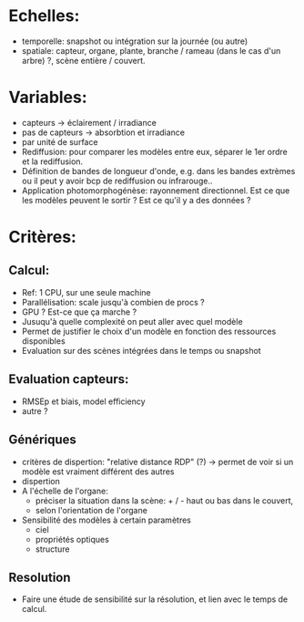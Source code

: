 # Echelles:
  - temporelle: snapshot ou intégration sur la journée (ou autre)
  - spatiale: capteur, organe, plante, branche / rameau (dans le cas d'un arbre) ?, scène entière / couvert.

# Variables:
  - capteurs -> éclairement / irradiance
  - pas de capteurs -> absorbtion et irradiance
  - par unité de surface
  - Rediffusion: pour comparer les modèles entre eux, séparer le 1er ordre et la rediffusion.
  - Définition de bandes de longueur d'onde, e.g. dans les bandes extrèmes ou il peut y avoir bcp de rediffusion ou infrarouge..
  - Application photomorphogénèse: rayonnement directionnel. Est ce que les modèles peuvent le sortir ? Est ce qu'il y a des données ?

# Critères:
## Calcul:
  - Ref: 1 CPU, sur une seule machine
  - Parallélisation: scale jusqu'à combien de procs ?
  - GPU ? Est-ce que ça marche ?
  - Jusuqu'à quelle complexité on peut aller avec quel modèle
  - Permet de justifier le choix d'un modèle en fonction des ressources disponibles
  - Evaluation sur des scènes intégrées dans le temps ou snapshot
## Evaluation capteurs:
  - RMSEp et biais, model efficiency
  - autre ?
## Génériques
  - critères de dispertion: "relative distance RDP" (?) -> permet de voir si un modèle est vraiment différent des autres
  - dispertion
  - A l'échelle de l'organe:
    - préciser la situation dans la scène: + / - haut ou bas dans le couvert,
    - selon l'orientation de l'organe
  - Sensibilité des modèles à certain paramètres
    - ciel
    - propriétés optiques
    - structure
## Resolution
  - Faire une étude de sensibilité sur la résolution, et lien avec le temps de calcul.
